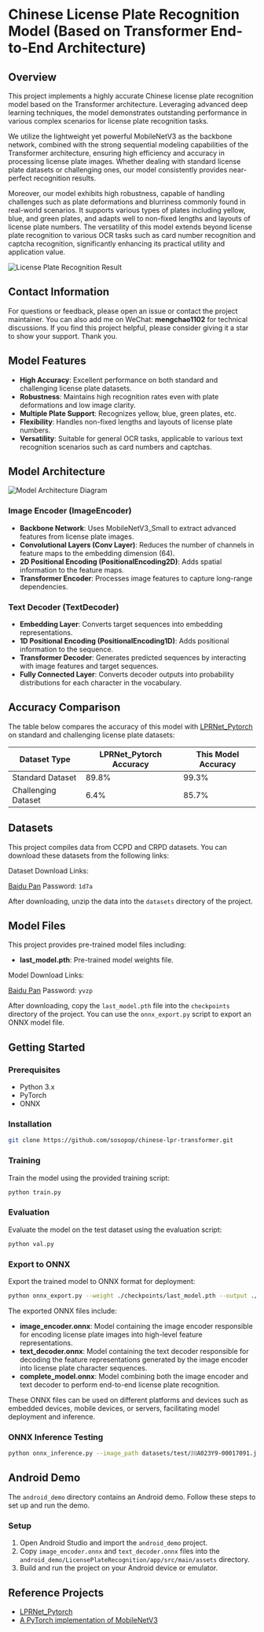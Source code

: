# Chinese License Plate Recognition Model (Based on Transformer End-to-End Architecture)

## Overview

This project implements a highly accurate Chinese license plate recognition model based on the Transformer architecture. Leveraging advanced deep learning techniques, the model demonstrates outstanding performance in various complex scenarios for license plate recognition tasks.

We utilize the lightweight yet powerful MobileNetV3 as the backbone network, combined with the strong sequential modeling capabilities of the Transformer architecture, ensuring high efficiency and accuracy in processing license plate images. Whether dealing with standard license plate datasets or challenging ones, our model consistently provides near-perfect recognition results.

Moreover, our model exhibits high robustness, capable of handling challenges such as plate deformations and blurriness commonly found in real-world scenarios. It supports various types of plates including yellow, blue, and green plates, and adapts well to non-fixed lengths and layouts of license plate numbers. The versatility of this model extends beyond license plate recognition to various OCR tasks such as card number recognition and captcha recognition, significantly enhancing its practical utility and application value.

![License Plate Recognition Result](https://github.com/sosopop/chinese-lpr-transformer/blob/main/assets/generated_plates_00000.png)

## Contact Information

For questions or feedback, please open an issue or contact the project maintainer. You can also add me on WeChat: **mengchao1102** for technical discussions. If you find this project helpful, please consider giving it a star to show your support. Thank you.

## Model Features

- **High Accuracy**: Excellent performance on both standard and challenging license plate datasets.
- **Robustness**: Maintains high recognition rates even with plate deformations and low image clarity.
- **Multiple Plate Support**: Recognizes yellow, blue, green plates, etc.
- **Flexibility**: Handles non-fixed lengths and layouts of license plate numbers.
- **Versatility**: Suitable for general OCR tasks, applicable to various text recognition scenarios such as card numbers and captchas.

## Model Architecture

![Model Architecture Diagram](https://github.com/sosopop/chinese-lpr-transformer/blob/main/assets/model_diagram.png)

### Image Encoder (ImageEncoder)

- **Backbone Network**: Uses MobileNetV3_Small to extract advanced features from license plate images.
- **Convolutional Layers (Conv Layer)**: Reduces the number of channels in feature maps to the embedding dimension (64).
- **2D Positional Encoding (PositionalEncoding2D)**: Adds spatial information to the feature maps.
- **Transformer Encoder**: Processes image features to capture long-range dependencies.

### Text Decoder (TextDecoder)

- **Embedding Layer**: Converts target sequences into embedding representations.
- **1D Positional Encoding (PositionalEncoding1D)**: Adds positional information to the sequence.
- **Transformer Decoder**: Generates predicted sequences by interacting with image features and target sequences.
- **Fully Connected Layer**: Converts decoder outputs into probability distributions for each character in the vocabulary.

## Accuracy Comparison

The table below compares the accuracy of this model with [LPRNet_Pytorch](https://github.com/sirius-ai/LPRNet_Pytorch) on standard and challenging license plate datasets:

| Dataset Type      | LPRNet_Pytorch Accuracy | This Model Accuracy |
|-------------------|-------------------------|---------------------|
| Standard Dataset  | 89.8%                   | 99.3%               |
| Challenging Dataset | 6.4%                   | 85.7%               |

## Datasets

This project compiles data from CCPD and CRPD datasets. You can download these datasets from the following links:

Dataset Download Links:

[Baidu Pan](https://pan.baidu.com/s/18YfphNe0yQeJrISwtGD_wg?pwd=1d7a) Password: `1d7a`

After downloading, unzip the data into the `datasets` directory of the project.

## Model Files

This project provides pre-trained model files including:

- **last_model.pth**: Pre-trained model weights file.

Model Download Links:

[Baidu Pan](https://pan.baidu.com/s/11WVX91QVwY_0qGdy3mxfBA?pwd=yvzp) Password: `yvzp`

After downloading, copy the `last_model.pth` file into the `checkpoints` directory of the project. You can use the `onnx_export.py` script to export an ONNX model file.

## Getting Started

### Prerequisites

- Python 3.x
- PyTorch
- ONNX

### Installation

```bash
git clone https://github.com/sosopop/chinese-lpr-transformer.git
```

### Training

Train the model using the provided training script:

```bash
python train.py
```

### Evaluation

Evaluate the model on the test dataset using the evaluation script:

```bash
python val.py
```

### Export to ONNX

Export the trained model to ONNX format for deployment:

```bash
python onnx_export.py --weight ./checkpoints/last_model.pth --output ./output_models
```

The exported ONNX files include:

- **image_encoder.onnx**: Model containing the image encoder responsible for encoding license plate images into high-level feature representations.
- **text_decoder.onnx**: Model containing the text decoder responsible for decoding the feature representations generated by the image encoder into license plate character sequences.
- **complete_model.onnx**: Model combining both the image encoder and text decoder to perform end-to-end license plate recognition.

These ONNX files can be used on different platforms and devices such as embedded devices, mobile devices, or servers, facilitating model deployment and inference.

### ONNX Inference Testing

```bash
python onnx_inference.py --image_path datasets/test/川A023Y9-00017091.jpg --encoder_path ./output_models/image_encoder.onnx --decoder_path ./output_models/text_decoder.onnx
```

## Android Demo

The `android_demo` directory contains an Android demo. Follow these steps to set up and run the demo.

### Setup

1. Open Android Studio and import the `android_demo` project.
2. Copy `image_encoder.onnx` and `text_decoder.onnx` files into the `android_demo/LicensePlateRecognition/app/src/main/assets` directory.
3. Build and run the project on your Android device or emulator.

## Reference Projects

- [LPRNet_Pytorch](https://github.com/sirius-ai/LPRNet_Pytorch)
- [A PyTorch implementation of MobileNetV3](https://github.com/xiaolai-sqlai/mobilenetv3)
